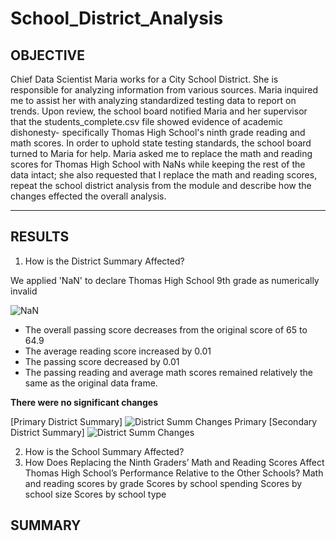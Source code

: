 # School_District_Analysis
## OBJECTIVE ## 
Chief Data Scientist Maria works for a City School District. She is responsible for analyzing information from various sources. Maria inquired me to assist her with analyzing standardized testing data to report on trends. Upon review, the school board notified Maria and her supervisor that the students_complete.csv file showed evidence of academic dishonesty- specifically Thomas High School's ninth grade reading and math scores. In order to uphold state testing standards, the school board turned to Maria for help. Maria asked me to replace the math and reading scores for Thomas High School with NaNs while keeping the rest of the data intact; she also requested that I replace the math and reading scores, repeat the school district analysis from the module and describe how the changes effected the overall analysis.

_______________________________________________________________________________________________
## RESULTS ##
1. How is the District Summary Affected?

We applied 'NaN' to declare Thomas High School 9th grade as numerically invalid


![NaN](https://user-images.githubusercontent.com/77905862/128958307-1c639ce2-1357-4e9a-b704-c3c2250c3905.png)



- The overall passing score decreases from the original score of 65 to 64.9
- The average reading score increased by 0.01
- The passing score decreased by 0.01
- The passing reading and average math scores remained relatively the same as the original data frame.

**There were no significant changes**

[Primary District Summary]
![District Summ Changes Primary](https://user-images.githubusercontent.com/77905862/128957976-3933fc78-982c-4352-a257-0396ef1dbe48.png)
[Secondary District Summary]
![District Summ Changes](https://user-images.githubusercontent.com/77905862/128958058-d66341aa-3d96-4cfd-82ae-08e433744475.png)


2. How is the School Summary Affected?
3. How Does Replacing the Ninth Graders’ Math and Reading Scores Affect Thomas High School’s Performance Relative to the Other Schools?
Math and reading scores by grade
Scores by school spending
Scores by school size
Scores by school type

## SUMMARY ##
